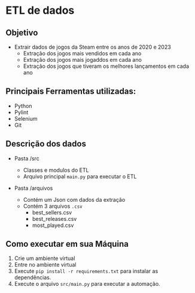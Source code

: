 # ETL de dados

## Objetivo
- Extrair dados de jogos da Steam entre os anos de 2020 e 2023
    - Extração dos jogos mais vendidos em cada ano
    - Extração dos jogos mais jogaddos em cada ano
    - Extração dos jogos que tiveram os melhores lançamentos em cada ano

## Principais Ferramentas utilizadas:
- Python 
- Pylint
- Selenium
- Git

## Descrição dos dados
- Pasta /src
    - Classes e modulos do ETL
    - Arquivo principal `main.py` para executar o ETL

- Pasta /arquivos
    - Contém um Json com dados da extração
    - Contém 3 arquivos `.csv`
        - best_sellers.csv
        - best_releases.csv
        - most_played.csv

## Como executar em sua Máquina
1. Crie um ambiente virtual
2. Entre no ambiente virtual
3. Execute `pip install -r requirements.txt` para instalar as dependências.
4. Execute o arquivo `src/main.py` para executar a automação.
